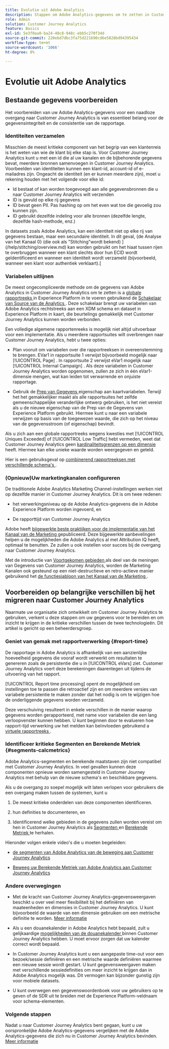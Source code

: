 ```yaml
---
title: Evolutie uit Adobe Analytics
description: Stappen om Adobe Analytics-gegevens om te zetten in Customer Journey Analytics-gegevens
role: Admin
solution: Customer Journey Analytics
feature: Basics
exl-id: 5e3f0aa0-ba24-48c8-948c-ebb5c270f34d
source-git-commit: 220ebd7dbc3fa75d221690cd6e5828bd94395434
workflow-type: tm+mt
source-wordcount: '1066'
ht-degree: 0%

---
```


# Evolutie uit Adobe Analytics

## Bestaande gegevens voorbereiden

Het voorbereiden van uw Adobe Analytics-gegevens voor een naadloze overgang naar Customer Journey Analytics is van essentieel belang voor de gegevensintegriteit en de consistentie van de rapportage.

### Identiteiten verzamelen

Misschien de meest kritieke component van het begrip van een klantenreis is het weten van wie de klant bij elke stap is. Voor Customer Journey Analytics kunt u met een id die al uw kanalen en de bijbehorende gegevens bevat, meerdere bronnen samenvoegen in Customer Journey Analytics.
Voorbeelden van identiteiten kunnen een klant-id, account-id of e-mailadres zijn. Ongeacht de identiteit (en er kunnen meerdere zijn), moet u rekening houden met het volgende voor elke id:

* Id bestaat of kan worden toegevoegd aan alle gegevensbronnen die u naar Customer Journey Analytics wilt verzenden
* ID is gevuld op elke rij gegevens
* ID bevat geen PII. Pas hashing op om het even wat toe die gevoelig zou kunnen zijn.
* ID gebruikt dezelfde indeling voor alle bronnen (dezelfde lengte, dezelfde hash-methode, enz.)

In datasets zoals Adobe Analytics, kan een identiteit niet op elke rij van gegevens bestaan, maar een secundaire identiteit. In dit geval, {de Analyse van het Kanaal 0} (die ook als &quot;Stitching&quot;wordt bekend) ](/help/stitching/overview.md) kan worden gebruikt om het hiaat tussen rijen te overbruggen wanneer een klant slechts door hun ECID wordt geïdentificeerd en wanneer een identiteit wordt verzameld (bijvoorbeeld, wanneer een klant voor authentiek verklaart).[

### Variabelen uitlijnen

De meest ongecompliceerde methode om de gegevens van Adobe Analytics in Customer Journey Analytics om te zetten is a [ globale rapportreeks ](https://experienceleague.adobe.com/docs/analytics/implementation/prepare/global-rs.html) in Experience Platform in te voeren gebruikend de [ Schakelaar van Source van de Analytics ](https://experienceleague.adobe.com/docs/experience-platform/sources/ui-tutorials/create/adobe-applications/analytics.html). Deze schakelaar brengt uw variabelen van Adobe Analytics rechtstreeks aan een XDM schema en dataset in Experience Platform in kaart, die beurtelings gemakkelijk met Customer Journey Analytics kunnen worden verbonden.

Een volledige algemene rapportenreeks is mogelijk niet altijd uitvoerbaar voor een implementatie. Als u meerdere rapportsuites wilt overbrengen naar Customer Journey Analytics, hebt u twee opties:

* Plan vooruit om variabelen over die rapportreeksen in overeenstemming te brengen. EVar1 in rapportsuite 1 verwijst bijvoorbeeld mogelijk naar [!UICONTROL Page] . In rapportsuite 2 verwijst eVar1 mogelijk naar [!UICONTROL Internal Campaign] . Als deze variabelen in Customer Journey Analytics worden opgenomen, zullen ze zich in één eVar1-dimensie mengen, wat kan leiden tot verwarrende en onjuiste rapportage.

* Gebruik de [ Prep van Gegevens ](https://experienceleague.adobe.com/docs/experience-platform/data-prep/home.html) eigenschap aan kaartvariabelen. Terwijl het het gemakkelijker maakt als alle rapportsuites het zelfde gemeenschappelijke veranderlijke ontwerp gebruiken, is het niet vereist als u de nieuwe eigenschap van de Prep van de Gegevens van Experience Platform [ ](https://experienceleague.adobe.com/docs/experience-platform/sources/ui-tutorials/create/adobe-applications/analytics.html#mapping) gebruikt. Hiermee kunt u naar een variabele verwijzen op basis van de toegewezen waarde, die zich op het niveau van de gegevensstroom (of eigenschap) bevindt.

Als u zich aan een globale rapportreeks wegens kwesties met [!UICONTROL Uniques Exceeded] of [!UICONTROL Low Traffic] hebt vermeden, weet dat Customer Journey Analytics geen [ kardinaliteitsgrenzen op een dimensie ](/help/components/dimensions/high-cardinality.md) heeft. Hiermee kan elke unieke waarde worden weergegeven en geteld.

Hier is een gebruiksgeval op [ combinerend rapportreeksen met verschillende schema&#39;s ](/help/use-cases/aa-data/combine-report-suites.md).

### (Opnieuw)Uw marketingkanalen configureren

De traditionele Adobe Analytics Marketing Channel-instellingen werken niet op dezelfde manier in Customer Journey Analytics. Dit is om twee redenen:

* het verwerkingsniveau op de Adobe Analytics-gegevens die in Adobe Experience Platform worden ingevoerd, en

* De rapporttijd van Customer Journey Analytics

Adobe heeft [ bijgewerkte beste praktijken voor de implementatie van het Kanaal van de Marketing ](https://experienceleague.adobe.com/docs/analytics/components/marketing-channels/mchannel-best-practices.html) gepubliceerd. Deze bijgewerkte aanbevelingen helpen u de mogelijkheden die Adobe Analytics al met Attribution IQ heeft, optimaal te benutten. Ze zullen u ook instellen voor succes bij de overgang naar Customer Journey Analytics.

Met de introductie van [ Voortgekomen gebieden ](../data-views/derived-fields/derived-fields.md) als deel van de meningen van Gegevens van Customer Journey Analytics, worden de Marketing Kanalen ook gesteund op een niet-destructieve en retro-actieve manier gebruikend het [ de functiesjabloon van het Kanaal van de Marketing ](../data-views/derived-fields/derived-fields.md#function-templates).

## Voorbereiden op belangrijke verschillen bij het migreren naar Customer Journey Analytics

Naarmate uw organisatie zich ontwikkelt om Customer Journey Analytics te gebruiken, verkent u deze stappen om uw gegevens voor te bereiden en om inzicht te krijgen in de kritieke verschillen tussen de twee technologieën. Dit artikel is gericht op een beheerdersgroep.

### Geniet van gemak met rapportverwerking {#report-time}

De rapportage in Adobe Analytics is afhankelijk van een aanzienlijke hoeveelheid gegevens die vooraf wordt verwerkt om resultaten te genereren zoals de persistentie die u in [!UICONTROL eVars] ziet. Customer Journey Analytics voert deze berekeningen daarentegen uit tijdens de uitvoering van het rapport.

[!UICONTROL Report time processing] opent de mogelijkheid om instellingen toe te passen die retroactief zijn en om meerdere versies van variabele persistentie te maken zonder dat het nodig is om te wijzigen hoe de onderliggende gegevens worden verzameld.

Deze verschuiving resulteert in enkele verschillen in de manier waarop gegevens worden gerapporteerd, met name voor variabelen die een lang verloopvenster kunnen hebben. U kunt beginnen door te evalueren hoe rapport-tijd verwerking uw het melden kan beïnvloeden gebruikend a [ virtuele rapportreeks ](https://experienceleague.adobe.com/docs/analytics/components/virtual-report-suites/vrs-report-time-processing.html).

### Identificeer kritieke Segmenten en Berekende Metriek {#segments-calcmetrics}

Adobe Analytics-segmenten en berekende maatstaven zijn niet compatibel met Customer Journey Analytics. In veel gevallen kunnen deze componenten opnieuw worden samengesteld in Customer Journey Analytics met behulp van de nieuwe schema&#39;s en beschikbare gegevens.

Als u de overgang zo soepel mogelijk wilt laten verlopen voor gebruikers die een overgang maken tussen de systemen, kunt u

1. De meest kritieke onderdelen van deze componenten identificeren.

2. hun definities te documenteren, en

3. Identificerend welke gebieden in de gegevens zullen worden vereist om hen in Customer Journey Analytics als [ Segmenten ](/help/components/filters/filters-overview.md) en [ Berekende Metriek ](/help/components/calc-metrics/calc-metr-overview.md) te herhalen.

Hieronder volgen enkele video&#39;s die u moeten begeleiden:

* [ de segmenten van Adobe Analytics van de beweging aan Customer Journey Analytics ](https://experienceleague.adobe.com/docs/customer-journey-analytics-learn/tutorials/moving-adobe-analytics-segments-to-customer-journey-analytics.html)

* [ Beweeg uw Berekende Metriek van Adobe Analytics aan Customer Journey Analytics ](https://experienceleague.adobe.com/docs/customer-journey-analytics-learn/tutorials/components/calc-metrics/moving-your-calculated-metrics-from-adobe-analytics-to-customer-journey-analytics.html)

### Andere overwegingen

* Met de kracht van Customer Journey Analytics-gegevensweergaven beschikt u over veel meer flexibiliteit bij het definiëren van maateenheden en dimensies in Customer Journey Analytics. U kunt bijvoorbeeld de waarde van een dimensie gebruiken om een metrische definitie te worden. [Meer informatie](/help/use-cases/data-views/data-views-usecases.md)

* Als u een douanekalender in Adobe Analytics hebt bepaald, zult u gelijkaardige [ mogelijkheden van de douanekalender ](/help/components/date-ranges/overview.md) binnen Customer Journey Analytics hebben. U moet ervoor zorgen dat uw kalender correct wordt bepaald.

* In Customer Journey Analytics kunt u een aangepaste time-out voor een bezoek/sessie definiëren en een metrische waarde definiëren waarmee een nieuwe sessie wordt gestart. U kunt gegevensweergaven maken met verschillende sessiedefinities om meer inzicht te krijgen dan in Adobe Analytics mogelijk was. Dit vermogen kan bijzonder gunstig zijn voor mobiele datasets.

* U kunt overwegen een gegevenswoordenboek voor uw gebruikers op te geven of de SDR uit te breiden met de Experience Platform-veldnaam voor schema-elementen.

### Volgende stappen

Nadat u naar Customer Journey Analytics bent gegaan, kunt u uw oorspronkelijke Adobe Analytics-gegevens vergelijken met de Adobe Analytics-gegevens die zich nu in Customer Journey Analytics bevinden. [Meer informatie](/help/troubleshooting/compare.md)
